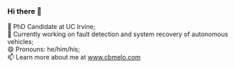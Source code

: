 ### Hi there 👋

🏫 PhD Candidate at UC Irvine;  
🚙 Currently working on fault detection and system recovery of autonomous vehicles;  
😄 Pronouns: he/him/his;  
📫 Learn more about me at www.cbmelo.com
